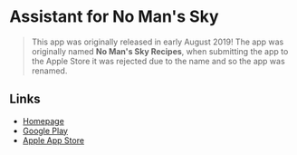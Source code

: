 # Assistant for No Man's Sky

> This app was originally released in early August 2019! The app was originally named **No Man's Sky Recipes**, when submitting the app to the Apple Store it was rejected due to the name and so the app was renamed.


## Links
- [Homepage](assistantNMS)
- [Google Play](assistantNMSAndroid)
- [Apple App Store](assistantNMSiOS)


[assistantNMS]: https://nmsassistant.com?ref=assistantAppsDocs
[assistantNMSAndroid]: https://play.google.com/store/apps/details?id=com.kurtlourens.no_mans_sky_recipes&ref=assistantAppsDocs
[assistantNMSiOS]: https://apps.apple.com/us/app/id1480287625?ref=assistantAppsDocs